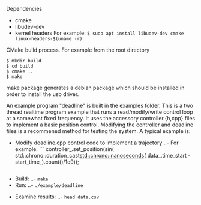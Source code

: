 Dependencies
- cmake
- libudev-dev
- kernel headers
For example:
`$ sudo apt install libudev-dev cmake linux-headers-$(uname -r)`

CMake build process. For example from the root directory
```
$ mkdir build
$ cd build
$ cmake ..
$ make
```

make package generates a debian package which should be installed in order
to install the usb driver. 

An example program "deadline" is built in the examples folder. This is a two 
thread realtime program example that runs a read/modify/write control loop at 
a somewhat fixed frequency. It uses the accessory controller.{h,cpp} files to 
implement a basic position control. Modifying the controller and deadline files 
is a recommened method for testing the system. A typical example is:
- Modify deadline.cpp control code to implement a trajectory
..- For example: ```
    controller_.set_position(sin(
        std::chrono::duration_cast<std::chrono::nanoseconds>(
            data_.time_start - start_time_).count()/1e9));
    ```
- Build:
..- `make`
- Run:
..- `./example/deadline`
* Examine results:
..- `head data.csv`